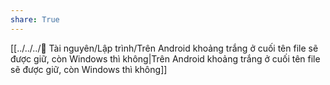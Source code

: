 ```yaml
---
share: True
---
```

[[../../../📜 Tài nguyên/Lập trình/Trên Android khoảng trắng ở cuối tên file sẽ được giữ, còn Windows thì không|Trên Android khoảng trắng ở cuối tên file sẽ được giữ, còn Windows thì không]] 